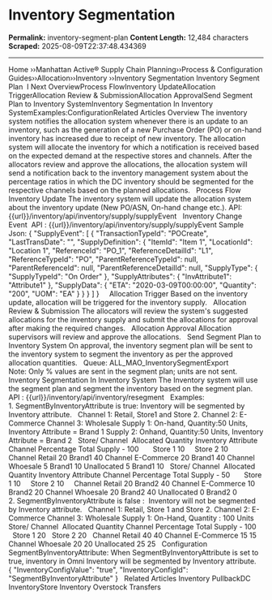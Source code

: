 # Inventory Segmentation

**Permalink:** inventory-segment-plan
**Content Length:** 12,484 characters
**Scraped:** 2025-08-09T22:37:48.434369

---

Home &rsaquo;&rsaquo;Manhattan Active® Supply Chain Planning&rsaquo;&rsaquo;Process &amp; Configuration Guides&rsaquo;&rsaquo;Allocation&rsaquo;&rsaquo;Inventory ››Inventory Segmentation Inventory Segment Plan &nbsp;I&nbsp;Next OverviewProcess FlowInventory UpdateAllocation TriggerAllocation Review & SubmissionAllocation ApprovalSend Segment Plan to Inventory SystemInventory Segmentation In Inventory SystemExamples:ConfigurationRelated Articles Overview The inventory system notifies the allocation system whenever there is an update to an inventory, such as the generation of a&nbsp;new Purchase Order (PO) or on-hand inventory has increased due to receipt of new inventory. The allocation system will allocate the inventory for which a notification is received based on the expected demand at the respective stores and channels. After the allocators review and approve the allocations,&nbsp;the allocation system will send a notification back to the inventory management system about the percentage ratios in which the DC inventory should be segmented for the respective&nbsp;channels based on the planned allocations. &nbsp; Process Flow &nbsp; Inventory Update The inventory system will update the allocation system about the inventory update (New PO/ASN, On-hand change etc.). API: {{url}}/inventory/api/inventory/supply/supplyEvent &nbsp; Inventory Change Event&nbsp; API :&nbsp;{{url}}/inventory/api/inventory/supply/supplyEvent Sample Json: { &quot;SupplyEvent&quot;: [ { &quot;TransactionTypeId&quot;: &quot;POCreate&quot;, &quot;LastTransDate&quot;: &quot;&quot;, &quot;SupplyDefinition&quot;: { &quot;ItemId&quot;: &quot;Item 1&quot;, &quot;LocationId&quot;: &quot;Location 1&quot;, &quot;ReferenceId&quot;: &quot;PO_1&quot;, &quot;ReferenceDetailId&quot;: &quot;L1&quot;, &quot;ReferenceTypeId&quot;: &quot;PO&quot;, &quot;ParentReferenceTypeId&quot;: null, &quot;ParentReferenceId&quot;: null, &quot;ParentReferenceDetailId&quot;: null, &quot;SupplyType&quot;: { &quot;SupplyTypeId&quot;: &quot;On Order&quot; }, &quot;SupplyAttributes&quot;: { &quot;InvAttribute1&quot;: &quot;Attribute1&quot; }, &quot;SupplyData&quot;: { &quot;ETA&quot;: &quot;2020-03-09T00:00:00&quot;, &quot;Quantity&quot;: &quot;200&quot;, &quot;UOM&quot;: &quot;EA&quot; } } } ] } &nbsp; &nbsp; Allocation Trigger Based on the inventory update, allocation will be triggered for the inventory supply. &nbsp; Allocation Review & Submission The allocators will review the system&#39;s suggested allocations for the inventory supply and submit the allocations for approval after making the required changes. &nbsp; Allocation Approval Allocation supervisors will review and approve the allocations. &nbsp; Send Segment Plan to Inventory System On approval, the inventory segment plan will be sent to the inventory system to segment the inventory as per the approved allocation quantities. &nbsp; Queue:&nbsp;ALL_MAO_InventorySegmentExport &nbsp; Note:&nbsp;Only % values are sent in the segment plan; units are not sent. Inventory Segmentation In Inventory System The Inventory system will use the segment plan and segment the inventory based on the segment plan. &nbsp; API :&nbsp;{{url}}/inventory/api/inventory/resegment &nbsp; Examples: 1.&nbsp;SegmentByInventoryAttribute is true: Inventory will be segmented by Inventory attribute. &nbsp; Channel 1: Retail, Store1 and Store 2. Channel 2: E-Commerce Channel 3: Wholesale Supply 1: On-hand, Quantity:50 Units, Inventory Attribute = Brand 1 Supply 2: Onhand, Quantity:50 Units, Inventory Attribute = Brand 2 &nbsp; Store/ Channel&nbsp; Allocated Quantity Inventory Attribute Channel Percentage Total Supply - 100 &nbsp; &nbsp; &nbsp; Store 1 10 &nbsp; &nbsp; Store 2 10 &nbsp; &nbsp; Channel Retail 20 Brand1 40 Channel E-Commerce 20 Brand1 40 Channel Whoesale 5 Brand1 10 Unallocated 5 Brand1 10 &nbsp; Store/ Channel&nbsp; Allocated Quantity Inventory Attribute Channel Percentage Total Supply - 50 &nbsp; &nbsp; &nbsp; Store 1 10 &nbsp; &nbsp; Store 2 10 &nbsp; &nbsp; Channel Retail 20 Brand2 40 Channel E-Commerce 10 Brand2 20 Channel Whoesale 20 Brand2 40 Unallocated 0 Brand2 0 &nbsp; 2.&nbsp;SegmentByInventoryAttribute is false :&nbsp; Inventory will not be segmented by Inventory attribute. &nbsp; Channel 1: Retail, Store 1 and Store 2. Channel 2: E-Commerce Channel 3: Wholesale Supply 1: On-Hand, Quantity : 100 Units &nbsp; Store/ Channel&nbsp; Allocated Quantity Channel Percentage Total Supply - 100 &nbsp; &nbsp; Store 1 20 &nbsp; Store 2 20 &nbsp; Channel Retail 40 40 Channel E-Commerce 15 15 Channel Whoesale 20 20 Unallocated 25 25 &nbsp; Configuration &nbsp; SegmentByInventoryAttribute: When&nbsp;SegmentByInventoryAttribute is set to true, inventory in Omni Inventory will be segmented by Inventory attribute. &nbsp; { &quot;InventoryConfigValue&quot;: &quot;true&quot;, &quot;InventoryConfigId&quot;: &quot;SegmentByInventoryAttribute&quot; } &nbsp; Related Articles Inventory PullbackDC InventoryStore Inventory Overstock Transfers &nbsp;